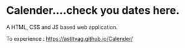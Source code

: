 # Calender....check you dates here.
A HTML, CSS and JS based web application.

To experience :
https://astitvag.github.io/Calender/
